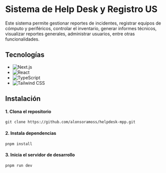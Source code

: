 # Sistema de Help Desk y Registro US

Este sistema permite gestionar reportes de incidentes, registrar equipos de cómputo y periféricos, controlar el inventario, generar informes técnicos, visualizar reportes generales, administrar usuarios, entre otras funcionalidades.

## Tecnologías
- ![Next.js](https://img.shields.io/badge/Next.js-black?style=for-the-badge&logo=next.js&logoColor=white)
- ![React](https://img.shields.io/badge/react-61DAFB.svg?style=for-the-badge&logo=react&logoColor=black)
- ![TypeScript](https://img.shields.io/badge/TypeScript-007ACC?style=for-the-badge&logo=typescript&logoColor=white)
- ![Tailwind CSS](https://img.shields.io/badge/Tailwind%20CSS-ffffff?style=for-the-badge&logo=tailwindcss&logoColor=38bdf8)

## Instalación

#### 1. Clona el repositorio
    git clone https://github.com/alonsoramoss/helpdesk-mpp.git

#### 2. Instala dependencias
    pnpm install

#### 3. Inicia el servidor de desarrollo
    pnpm run dev
